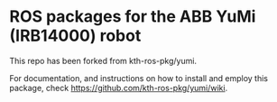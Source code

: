 # ROS packages for the ABB YuMi (IRB14000) robot 

This repo has been forked from kth-ros-pkg/yumi.

For documentation, and instructions on how to install and employ this package, check https://github.com/kth-ros-pkg/yumi/wiki.
